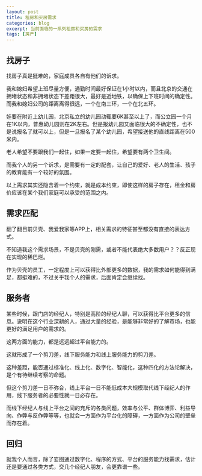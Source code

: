 ```yaml
---
layout: post
title: 租房和买房需求
categories: blog
excerpt: 当前面临的一系列租房和买房的需求
tags: [房产]
---
```


##  找房子

找房子真是挺难的，家庭成员各自有他们的诉求。

我和媳妇希望上班尽量方便，通勤时间最好保证在1小时以内，而且北京的交通在拥堵状态和非拥堵状态下差距很大，最好是近地铁，以确保上下班时间的确定性。而我和媳妇公司的距离离得很远，一个在南三环，一个在北五环。

娃要在附近上幼儿园，北京私立的幼儿园动辄要6K甚至以上了，而公立园一个月在1K以内，普惠幼儿园则在2K左右。但是报幼儿园又面临很大的不确定性，也不是说报名了就可以上，但是一旦报名了某个幼儿园，希望接送他的直线距离在500米内。

老人希望不要跟我们一起住，如果一定要一起住，希望要有两个卫生间。

而我个人的另一个诉求，是需要有一定的配套，让自己的爱好、老人的生活、孩子的教育能有一个较好的氛围。

以上需求其实还隐含着一个约束，就是成本约束，即使这样的房子存在，租金和房价应该在某个我们家庭可以承受的范围之内。

## 需求匹配

翻了翻目前贝壳、我爱我家等APP上，相关需求的特征甚至都没有直接的表达方式。

不知道我这个需求场景，不是贝壳的刚需，或者不能代表绝大多数用户？？反正现在实现的稀巴烂。

作为贝壳的员工，一定程度上可以获得比外部更多的数据，我的需求如何能得到满足，都挺难的，不过关乎我个人的需求，后面肯定会继续找。

## 服务者

某些时候，跟门店的经纪人，特别是高阶的经纪人聊，可以获得比平台更多的信息。说明在这个行业深耕的人，通过大量的经验，是能够非常好的了解市场，也能更好的满足用户的需求的。

这两方面的能力，都是远远超过平台能力的。

这就形成了一个剪刀差，线下服务能力和线上服务能力的剪刀差。

这种差距，能否通过标准化、线上化、数字化、智能化，这种四化的方法论解决，是个有待继续考察的命题。

但这个剪刀差一日不弥合，线上平台一日不能低成本大规模取代线下经纪人的作用，线下服务者的必要性就一日必存在。

而线下经纪人与线上平台之间的充斥的各类问题，效率与公平、群体博弈、利益导向、作弊与反作弊等等，也就会一方面作为平台化的障碍，一方面作为公司的壁垒而存在着。

## 回归

就我个人而言，除了妄图通过数字化、程序的方式、平台的服务能力找需求，估计还是要通过各类方式，交几个经纪人朋友，会更靠谱一些。